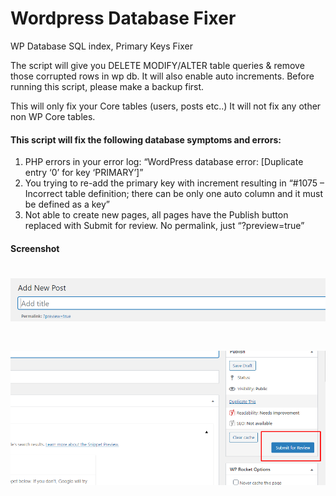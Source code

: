 # Wordpress Database Fixer
WP Database SQL index, Primary Keys Fixer


The script will give you DELETE MODIFY/ALTER table queries & remove those corrupted rows in wp db. It will also enable auto increments.
Before running this script, please make a backup first.

This will only fix your Core tables (users, posts etc..) It will not fix any other non WP Core tables.


#### This script will fix the following database symptoms and errors:

1. PHP errors in your error log: “WordPress database error: [Duplicate entry ‘0’ for key ‘PRIMARY’]”
2. You trying to re-add the primary key with increment resulting in “#1075 – Incorrect table definition; there can be only one auto column and it must be defined as a key”
3. Not able to create new pages, all pages have the Publish button replaced with Submit for review. 
No permalink, just “?preview=true”

#### Screenshot
# ![Markdown Here logo](https://raw.githubusercontent.com/trgcyln/wordpress-database-fixer/master/Symptom-2.png)
# ![Markdown Here logo](https://raw.githubusercontent.com/trgcyln/wordpress-database-fixer/master/Symptom.png)
